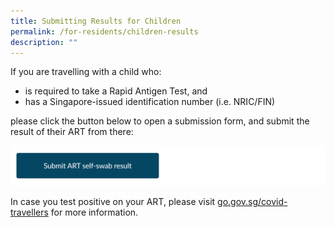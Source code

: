 ```yaml
---
title: Submitting Results for Children
permalink: /for-residents/children-results
description: ""
---
```

If you are travelling with a child who: 
* is required to take a Rapid Antigen Test, and 
* has a Singapore-issued identification number (i.e. NRIC/FIN)

please click the button below to open a submission form, and submit the result of their ART from there:

![](/images/Submit%20ART%20button%20-%20AGSubmit.png)


In case you test positive on your ART, please visit [go.gov.sg/covid-travellers](https://go.gov.sg/covid-travellers) for more information.